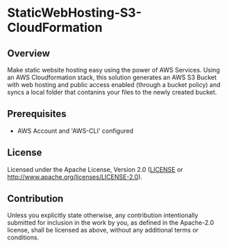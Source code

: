 # StaticWebHosting-S3-CloudFormation

## Overview

Make static website hosting easy using the power of AWS Services. Using an AWS Cloudformation stack, this solution generates an AWS S3 Bucket with web hosting and public access enabled (through a bucket policy) and syncs a local folder that contanins your files to the newly created bucket.

## Prerequisites

* AWS Account and 'AWS-CLI' configured


## License

Licensed under the Apache License, Version 2.0 ([LICENSE](LICENSE) or http://www.apache.org/licenses/LICENSE-2.0).

## Contribution

Unless you explicitly state otherwise, any contribution intentionally submitted for inclusion in the work by you, as defined in the Apache-2.0 license, shall be licensed as above, without any additional terms or conditions.
